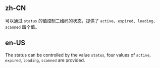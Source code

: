 ## zh-CN

可以通过 `status` 的值控制二维码的状态，提供了 `active`、`expired`、`loading`、`scanned` 四个值。

## en-US

The status can be controlled by the value `status`, four values ​​of `active`, `expired`, `loading`, `scanned` are provided.
